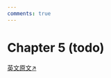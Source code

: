 ```yaml
---
comments: true
---
```


# Chapter 5 (todo)

[英文原文↗](https://cis.temple.edu/~pwang/GTI-book/GTI-CH5/GTI-5.html)
